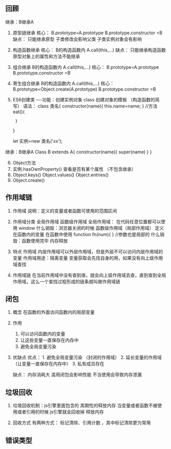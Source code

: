 ## 回顾
继承：B继承A
1. 原型链继承
    核心：
      B.prototype=A.prototype 
      B.prototype.constructor =B
    缺点：
      只能继承原型
      子类修改会影响父类
      子类实例对象会有影响 

2. 构造函数继承
    核心： 
        B的构造函数内 
        A.call(this,...)
    缺点：
      只能继承构造函数
     原型对象上的属性和方法不能继承

3. 组合继承
    B的构造函数内 
        A.call(this,...)
    核心：
      B.prototype=A.prototype 
      B.prototype.constructor =B

4. 寄生组合继承
    B的构造函数内 
        A.call(this,...)
    核心：
      B.prototype=Object.create(A.prototype) 
      B.prototype.constructor =B

5. ES6创建类 ---功能：创建实例对象
class 创建对象的模板 （构造函数的简写）
语法：
    class 类名{
        constructor(name){
            this.name=name;
        }
        //方法
        eat(){

        }
    }

    let 实例=new 类名('xx');

继承：B继承A
 Class B extends A{
    constructor(name){
        super(name)
    }
 }


6. Object方法
 1. 实例.hasOwnProperty() 查看是否有某个属性 （不包含继承）
 2. Object.keys() Object.values() Object.entries() 
 3. Object.create()


## 作用域链
1. 作用域
说明：定义的变量或者函数可使用的范围区间 
2. 作用域分类
    全局作用域 函数级作用域
    全局作用域：
        在代码任意位置都可以使用 window 
        什么销毁：浏览器关闭的时候
    函数级作用域（局部作用域）
        定义在函数内的变量 在函数中使用
        function fn(num){ } //参数也是局部的
        什么销毁：函数使用完毕 内存释放

3. 特点
    作用域 内层作用域可以外层作用域，但是外层不可以访问内层作用域的变量
    作用域用途：隔离变量 
    变量获取会先找自身的用，如果没有向上级作用域查找

4. 作用域链
    在当前作用域中没有查到值，就会向上级作用域去查，直到查到全局作用域，这么一个查找过程形成的链条就叫做作用域链

## 闭包
1. 概念
    在函数的外面访问函数内的局部变量

2. 作用
    1. 可以访问函数内的变量 
    2. 让这些变量一直保存在内存中
    3. 避免全局变量污染 

3. 优缺点
    优点：
        1. 避免全局变量污染  （封闭的作用域）
        2. 延长变量的作用域（让变量一直保存在内存中）
        3. 私有成员存在  

    缺点：
        内存消耗大  滥用闭包会影响性能 不当使用会导致内存泄漏

## 垃圾回收
1. 垃圾回收机制：js引擎里面包含的 周期性的释放内存 
    当变量或者函数不被使用或者引用的时候 js引擎就会回收掉 释放内存

2. 回收方式
    有两种方式： 标记清除、引用计数 ，其中标记清除更为常用

## 错误类型


    



